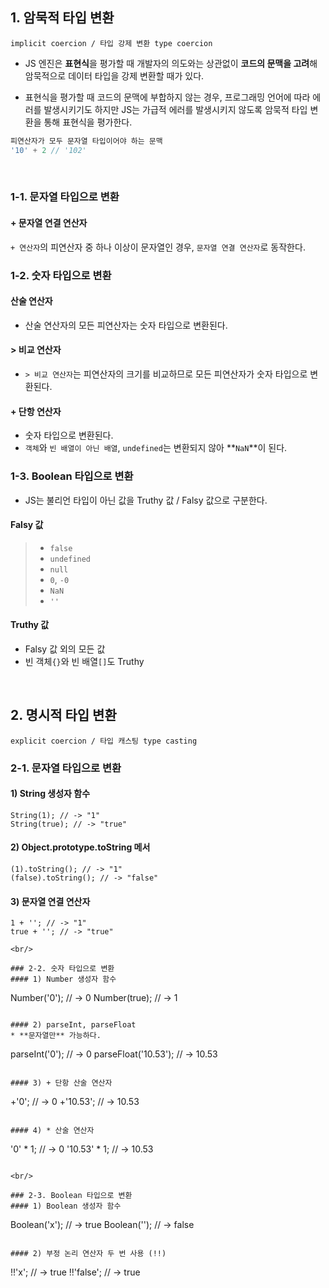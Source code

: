 ## 1. 암묵적 타입 변환 
`implicit coercion / 타입 강제 변환 type coercion`
* JS 엔진은 **표현식**을 평가할 때 개발자의 의도와는 상관없이 **코드의 문맥을 고려**해 암묵적으로 데이터 타입을 강제 변환할 때가 있다.

* 표현식을 평가할 때 코드의 문맥에 부합하지 않는 경우,
프로그래밍 언어에 따라 에러를 발생시키기도 하지만
JS는 가급적 에러를 발생시키지 않도록 암묵적 타입 변환을 통해 표현식을 평가한다.

```js
피연산자가 모두 문자열 타입이어야 하는 문맥
'10' + 2 // '102'
```

<br/>

### 1-1. 문자열 타입으로 변환
#### + 문자열 연결 연산자
`+ 연산자`의 피연산자 중 하나 이상이 문자열인 경우, `문자열 연결 연산자`로 동작한다.

### 1-2. 숫자 타입으로 변환
#### 산술 연산자
* 산술 연산자의 모든 피연산자는 숫자 타입으로 변환된다.

#### > 비교 연산자
* `> 비교 연산자`는 피연산자의 크기를 비교하므로 모든 피연산자가 숫자 타입으로 변환된다.

#### + 단항 연산자
* 숫자 타입으로 변환된다.
* `객체`와 `빈 배열이 아닌 배열`, `undefined`는 변환되지 않아 **`NaN`**이 된다.

### 1-3. Boolean 타입으로 변환
* JS는 불리언 타입이 아닌 값을 Truthy 값 / Falsy 값으로 구분한다.

#### Falsy 값
>* `false`
>* `undefined`
>* `null`
>* `0`, `-0`
>* `NaN`
>* `''`

#### Truthy 값
* Falsy 값 외의 모든 값
* 빈 객체`{}`와 빈 배열`[]`도 Truthy

<br/>

## 2. 명시적 타입 변환
`explicit coercion / 타입 캐스팅 type casting`

### 2-1. 문자열 타입으로 변환
#### 1) String 생성자 함수

```
String(1); // -> "1"
String(true); // -> "true"
````

#### 2) Object.prototype.toString 메서

```
(1).toString(); // -> "1"
(false).toString(); // -> "false"
```

#### 3) 문자열 연결 연산자

```
1 + ''; // -> "1"
true + ''; // -> "true"

<br/>

### 2-2. 숫자 타입으로 변환
#### 1) Number 생성자 함수

```
Number('0'); // -> 0
Number(true); // -> 1
```

#### 2) parseInt, parseFloat
* **문자열만** 가능하다.

```
parseInt('0'); // -> 0
parseFloat('10.53'); // -> 10.53
```

#### 3) + 단항 산술 연산자

```
+'0'; // -> 0
+'10.53'; // -> 10.53
```

#### 4) * 산술 연산자

```
'0' * 1; // -> 0
'10.53' * 1; // -> 10.53
```

<br/>

### 2-3. Boolean 타입으로 변환
#### 1) Boolean 생성자 함수

```
Boolean('x'); // -> true
Boolean(''); // -> false
```

#### 2) 부정 논리 연산자 두 번 사용 (!!)

```
!!'x'; // -> true
!!'false'; // -> true
```
